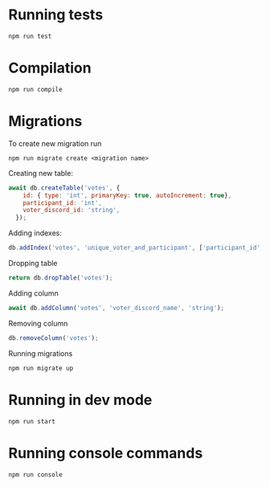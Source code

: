 # Running tests
```
npm run test
```

# Compilation
```
npm run compile
```

# Migrations
To create new migration run
```
npm run migrate create <migration name>
```

Creating new table:
```js
await db.createTable('votes', {
    id: { type: 'int', primaryKey: true, autoIncrement: true},
    participant_id: 'int',
    voter_discord_id: 'string',
  });
```

Adding indexes:
```js
db.addIndex('votes', 'unique_voter_and_participant', ['participant_id', 'voter_discord_id'], true);
```

Dropping table
```js
return db.dropTable('votes');
```

Adding column
```js
await db.addColumn('votes', 'voter_discord_name', 'string');
```

Removing column
```js
db.removeColumn('votes');
```

Running migrations
```
npm run migrate up
```

# Running in dev mode
```
npm run start
```

# Running console commands
```
npm run console 
```